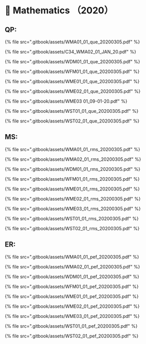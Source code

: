 # 🍎 Mathematics （2020）

## QP:

{% file src=".gitbook/assets/WMA01_01_que_20200305.pdf" %}

{% file src=".gitbook/assets/C34_WMA02_01_JAN_20.pdf" %}

{% file src=".gitbook/assets/WDM01_01_que_20200305.pdf" %}

{% file src=".gitbook/assets/WFM01_01_que_20200305.pdf" %}

{% file src=".gitbook/assets/WME01_01_que_20200305.pdf" %}

{% file src=".gitbook/assets/WME02_01_que_20200305.pdf" %}

{% file src=".gitbook/assets/WME03 01_09-01-20.pdf" %}

{% file src=".gitbook/assets/WST01_01_que_20200305.pdf" %}

{% file src=".gitbook/assets/WST02_01_que_20200305.pdf" %}

## MS:

{% file src=".gitbook/assets/WMA01_01_rms_20200305.pdf" %}

{% file src=".gitbook/assets/WMA02_01_rms_20200305.pdf" %}

{% file src=".gitbook/assets/WDM01_01_rms_20200305.pdf" %}

{% file src=".gitbook/assets/WFM01_01_rms_20200305.pdf" %}

{% file src=".gitbook/assets/WME01_01_rms_20200305.pdf" %}

{% file src=".gitbook/assets/WME02_01_rms_20200305.pdf" %}

{% file src=".gitbook/assets/WME03_01_rms_20200305.pdf" %}

{% file src=".gitbook/assets/WST01_01_rms_20200305.pdf" %}

{% file src=".gitbook/assets/WST02_01_rms_20200305.pdf" %}

## ER:

{% file src=".gitbook/assets/WMA01_01_pef_20200305.pdf" %}

{% file src=".gitbook/assets/WMA02_01_pef_20200305.pdf" %}

{% file src=".gitbook/assets/WDM01_01_pef_20200305.pdf" %}

{% file src=".gitbook/assets/WFM01_01_pef_20200305.pdf" %}

{% file src=".gitbook/assets/WME01_01_pef_20200305.pdf" %}

{% file src=".gitbook/assets/WME02_01_pef_20200305.pdf" %}

{% file src=".gitbook/assets/WME03_01_pef_20200305.pdf" %}

{% file src=".gitbook/assets/WST01_01_pef_20200305.pdf" %}

{% file src=".gitbook/assets/WST02_01_pef_20200305.pdf" %}

